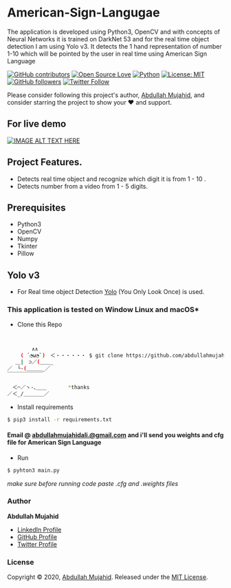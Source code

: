 # American-Sign-Langugae
The application is developed using Python3, OpenCV and with concepts of Neural Networks it is trained on DarkNet 53 and for the real time object detection I am using Yolo v3. It detects the 1 hand representation of number 1-10 which will be pointed by the user in real time using American Sign Language



[![GitHub contributors](https://img.shields.io/badge/contributions-welcome-brightgreen.svg?style=flat)](github.com/abdullahmujahidali/American-Sign-Language/pulls)
[![Open Source Love](https://badges.frapsoft.com/os/v1/open-source.png?v=103)](https://opensource.com/users/abdullahmujahidali)
[![Python](https://img.shields.io/badge/Made%20with-Python-1f425f.svg)](https://www.python.org/)
[![License: MIT](https://img.shields.io/badge/License-MIT-yellow.svg)](https://github.com/abdullahmujahidali/American-Sign-Language/blob/master/LICENSE)
[![GitHub followers](https://img.shields.io/github/followers/abdullahmujahidali.svg?style=social&label=Follow)](https://github.com/abdullahmujahidali)
[![Twitter Follow](https://img.shields.io/twitter/follow/abdulladgaf.svg?style=social)](https://twitter.com/abdulladgaf)

Please consider following this project's author, [Abdullah Mujahid](https://github.com/abdullahmujahidali), and consider starring the project to show your :heart: and support.

## For live demo
[![IMAGE ALT TEXT HERE](https://img.youtube.com/vi/YOUTUBE_VIDEO_ID_HERE/0.jpg)](https://youtu.be/-3JNnClKCFA)


## Project Features.
* Detects real time object and recognize which digit it is from 1 - 10 .
* Detects number from a video from 1 - 5 digits.


## Prerequisites
* Python3
* OpenCV
* Numpy
* Tkinter
* Pillow


## Yolo v3
* For Real time object Detection [Yolo](https://pjreddie.com/darknet/yolo/) (You Only Look Once) is used.

### This application is tested on Window Linux and macOS*

* Clone this Repo
```bash


        ∧∧
　　 ( ´◔ω◔`)　＜・・・・・・ $ git clone https://github.com/abdullahmujahidali/American-Sign-Language.git
　 ＿|　⊃／(＿＿_
／　└-(＿＿＿_／
￣￣￣￣￣￣￣

　＜⌒／ヽ-､＿＿ 　 　　*thanks
／＜_/＿＿＿＿／


```
* Install requirements
```bash
$ pip3 install -r requirements.txt
```

#### Email @ abdullahmujahidali.@gmail.com and i'll send you weights and cfg file for American Sign Language 
* Run
```bash
$ pyhton3 main.py
```
*make sure before running code paste .cfg and .weights files*

### Author

**Abdullah Mujahid**

* [LinkedIn Profile](https://https://www.linkedin.com/in/abdullah-mujahid-211849186/)
* [GitHub Profile](https://github.com/abdullahmujahidali)
* [Twitter Profile](https://twitter.com/abdulladgaf)

### License

Copyright © 2020, [Abdullah Mujahid](https://github.com/abdullahmujahidali).
Released under the [MIT License](LICENSE).




